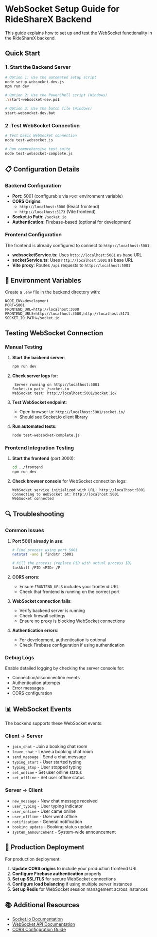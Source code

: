 # WebSocket Setup Guide for RideShareX Backend

This guide explains how to set up and test the WebSocket functionality in the RideShareX backend.

##  Quick Start

### 1. Start the Backend Server

```bash
# Option 1: Use the automated setup script
node setup-websocket-dev.js
npm run dev

# Option 2: Use the PowerShell script (Windows)
.\start-websocket-dev.ps1

# Option 3: Use the batch file (Windows)
start-websocket-dev.bat
```

### 2. Test WebSocket Connection

```bash
# Test basic WebSocket connection
node test-websocket.js

# Run comprehensive test suite
node test-websocket-complete.js
```

## 📋 Configuration Details

### Backend Configuration

- **Port**: 5001 (configurable via `PORT` environment variable)
- **CORS Origins**: 
  - `http://localhost:3000` (React frontend)
  - `http://localhost:5173` (Vite frontend)
- **Socket.io Path**: `/socket.io`
- **Authentication**: Firebase-based (optional for development)

### Frontend Configuration

The frontend is already configured to connect to `http://localhost:5001`:

- **websocketService.ts**: Uses `http://localhost:5001` as base URL
- **socketService.ts**: Uses `http://localhost:5001` as base URL
- **Vite proxy**: Routes `/api` requests to `http://localhost:5001`

## 🔧 Environment Variables

Create a `.env` file in the backend directory with:

```env
NODE_ENV=development
PORT=5001
FRONTEND_URL=http://localhost:3000
FRONTEND_URLS=http://localhost:3000,http://localhost:5173
SOCKET_IO_PATH=/socket.io
```

##  Testing WebSocket Connection

### Manual Testing

1. **Start the backend server**:
   ```bash
   npm run dev
   ```

2. **Check server logs** for:
   ```
    Server running on http://localhost:5001
   Socket.io path: /socket.io
   WebSocket test: http://localhost:5001/socket.io/
   ```

3. **Test WebSocket endpoint**:
   - Open browser to: `http://localhost:5001/socket.io/`
   - Should see Socket.io client library

4. **Run automated tests**:
   ```bash
   node test-websocket-complete.js
   ```

### Frontend Integration Testing

1. **Start the frontend** (port 3000):
   ```bash
   cd ../frontend
   npm run dev
   ```

2. **Check browser console** for WebSocket connection logs:
   ```
   WebSocket service initialized with URL: http://localhost:5001
   Connecting to WebSocket at: http://localhost:5001
   WebSocket connected
   ```

## 🔍 Troubleshooting

### Common Issues

1. **Port 5001 already in use**:
   ```bash
   # Find process using port 5001
   netstat -ano | findstr :5001
   
   # Kill the process (replace PID with actual process ID)
   taskkill /PID <PID> /F
   ```

2. **CORS errors**:
   - Ensure `FRONTEND_URLS` includes your frontend URL
   - Check that frontend is running on the correct port

3. **WebSocket connection fails**:
   - Verify backend server is running
   - Check firewall settings
   - Ensure no proxy is blocking WebSocket connections

4. **Authentication errors**:
   - For development, authentication is optional
   - Check Firebase configuration if using authentication

### Debug Logs

Enable detailed logging by checking the server console for:
- Connection/disconnection events
- Authentication attempts
- Error messages
- CORS configuration

## 📊 WebSocket Events

The backend supports these WebSocket events:

### Client → Server
- `join_chat` - Join a booking chat room
- `leave_chat` - Leave a booking chat room
- `send_message` - Send a chat message
- `typing_start` - User started typing
- `typing_stop` - User stopped typing
- `set_online` - Set user online status
- `set_offline` - Set user offline status

### Server → Client
- `new_message` - New chat message received
- `user_typing` - User typing indicator
- `user_online` - User came online
- `user_offline` - User went offline
- `notification` - General notification
- `booking_update` - Booking status update
- `system_announcement` - System-wide announcement

## 🚀 Production Deployment

For production deployment:

1. **Update CORS origins** to include your production frontend URL
2. **Configure Firebase authentication** properly
3. **Set up SSL/TLS** for secure WebSocket connections
4. **Configure load balancing** if using multiple server instances
5. **Set up Redis** for WebSocket session management across instances

## 📚 Additional Resources

- [Socket.io Documentation](https://socket.io/docs/)
- [WebSocket API Documentation](https://developer.mozilla.org/en-US/docs/Web/API/WebSocket)
- [CORS Configuration Guide](https://developer.mozilla.org/en-US/docs/Web/HTTP/CORS)
